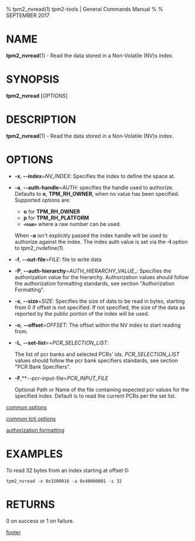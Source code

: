% tpm2_nvread(1) tpm2-tools | General Commands Manual
%
% SEPTEMBER 2017

# NAME

**tpm2_nvread**(1) - Read the data stored in a Non-Volatile (NV)s index.

# SYNOPSIS

**tpm2_nvread** [*OPTIONS*]

# DESCRIPTION

**tpm2_nvread**(1) - Read the data stored in a Non-Volatile (NV)s index.

# OPTIONS

  * **-x**, **--index**=_NV\_INDEX_:
    Specifies the index to define the space at.

  * **-a**, **--auth-handle**=_AUTH_:
    specifies the handle used to authorize. Defaults to **o**, **TPM_RH_OWNER**,
    when no value has been specified.
    Supported options are:
      * **o** for **TPM_RH_OWNER**
      * **p** for **TPM_RH_PLATFORM**
      * **`<num>`** where a raw number can be used.

    When **-a** isn't explicitly passed the index handle will be used to
    authorize against the index. The index auth value is set via the
    **-I** option to tpm2_nvdefine(1).

  * **-f**, **--out-file**=_FILE_:
    file to write data

  * **-P**, **--auth-hierarchy**=_AUTH\_HIERARCHY\_VALUE__:
    Specifies the authorization value for the hierarchy. Authorization values
    should follow the authorization formatting standards, see section
    "Authorization Formatting".

  * **-s**, **--size**=_SIZE_:
    Specifies the size of data to be read in bytes, starting from 0 if
    offset is not specified. If not specified, the size of the data
    as reported by the public portion of the index will be used.

  * **-o**, **--offset**=_OFFSET_:
    The offset within the NV index to start reading from.

  * **-L**, **--set-list**==_PCR\_SELECTION\_LIST_:

    The list of pcr banks and selected PCRs' ids.
    _PCR\_SELECTION\_LIST_ values should follow the
    pcr bank specifiers standards, see section "PCR Bank Specifiers".

  * **-F**,**--pcr-input-file=_PCR\_INPUT\_FILE_

    Optional Path or Name of the file containing expected pcr values for the specified index.
    Default is to read the current PCRs per the set list.

[common options](common/options.md)

[common tcti options](common/tcti.md)

[authorization formatting](common/password.md)

# EXAMPLES

To read 32 bytes from an index starting at offset 0:

```
tpm2_nvread -x 0x1500016 -a 0x40000001 -s 32
```

# RETURNS

0 on success or 1 on failure.

[footer](common/footer.md)
